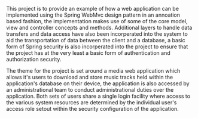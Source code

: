 This project is to provide an example of how a web application can be implemented using the Spring WebMvc design pattern in an 
annoation based fashion, the implementation makes use of some of the core model, view and controller concepts and methods. Additional layers 
to handle data transfers and data access have also been incorperated into the system to aid the transportation of data between the client 
and a database, a basic form of Spring security is also incorperated into the project to ensure that the project has at the very least 
a basic form of authentication and authorization security. 

The theme for the project is set around a media web application which allows it's users to download and store music tracks held within the 
application's database on their device, the application is also accessed by an administrational team to conduct administrational duties over the application.
Both sets of users share a single login facility where access to the various system resources are determined by the individual user's access role setout
within the security configuration of the application.

